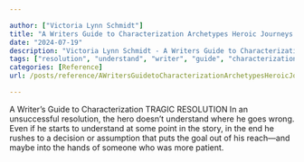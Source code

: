 ```yaml
---

author: ["Victoria Lynn Schmidt"]
title: "A Writers Guide to Characterization Archetypes Heroic Journeys and Other Elements of Dynamic Character Development - part0013_split_006.html"
date: "2024-07-19"
description: "Victoria Lynn Schmidt - A Writers Guide to Characterization Archetypes Heroic Journeys and Other Elements of Dynamic Character Development"
tags: ["resolution", "understand", "writer", "guide", "characterization", "tragic", "unsuccessful", "hero", "go", "wrong", "even", "start", "point", "story", "end", "rush", "decision", "assumption", "put", "goal", "maybe", "hand", "someone", "patient"]
categories: [Reference]
url: /posts/reference/AWritersGuidetoCharacterizationArchetypesHeroicJourneysandOtherElementsofDynamicCharacterDevelopment-part0013split006html

---
```



A Writer’s Guide to Characterization
TRAGIC RESOLUTION
In an unsuccessful resolution, the hero doesn’t understand where he goes wrong. Even if he starts to understand at some point in the story, in the end he rushes to a decision or assumption that puts the goal out of his reach—and maybe into the hands of someone who was more patient.
